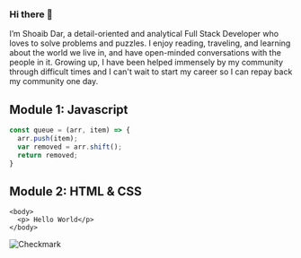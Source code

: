 ### Hi there 👋


I’m Shoaib Dar, a detail-oriented and analytical Full Stack Developer who loves to solve problems and puzzles. I enjoy reading, traveling, and learning about the world we live in, and have open-minded conversations with the people in it. Growing up, I have been helped immensely by my community through difficult times and I can't wait to start my career so I can repay back my community one day.

## Module 1:  Javascript

```javascript
const queue = (arr, item) => {
  arr.push(item);
  var removed = arr.shift();
  return removed; 
}
```

## Module 2: HTML & CSS
```
<body>
  <p> Hello World</p>
</body>

```

![Checkmark](https://cdn.iconscout.com/icon/premium/png-256-thumb/checkmark-62-382245.png)
